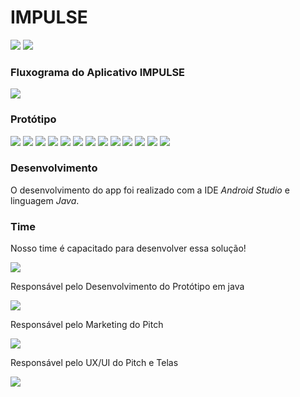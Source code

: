 # IMPULSE

![](Imagens/impulse.jpeg)
![](Imagens/final.jpeg)



### Fluxograma do Aplicativo IMPULSE

![](Imagens/fluxoapp.jpeg)



### Protótipo
![](Imagens/app1.jpeg)
![](Imagens/app2.jpeg)
![](Imagens/app3.jpeg)
![](Imagens/app4.jpeg)
![](Imagens/app5.jpeg)
![](Imagens/app6.jpeg)
![](Imagens/app7.jpeg)
![](Imagens/app8.jpeg)
![](Imagens/app9.jpeg)
![](Imagens/app10.jpeg)
![](Imagens/app11.jpeg)
![](Imagens/app12.jpeg)
![](Imagens/app13.jpeg)



### Desenvolvimento

O desenvolvimento do app foi realizado com a IDE *Android Studio* e linguagem *Java*.



### Time

Nosso time é capacitado para desenvolver essa solução!

![](Imagens/uptech.jpeg)

Responsável pelo Desenvolvimento do Protótipo em java

![](Imagens/eu.jpeg)

Responsável pelo Marketing do Pitch

![](Imagens/duda.jpeg)

Responsável pelo UX/UI do Pitch e Telas

![](Imagens/fe.jpeg)

